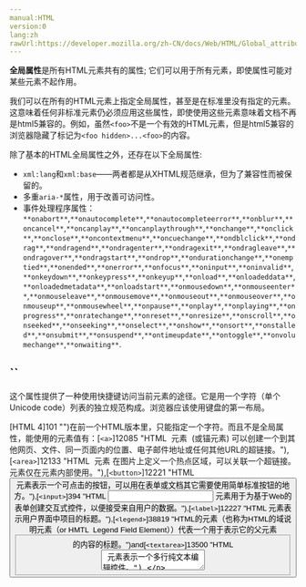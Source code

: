 ```yaml
---
manual:HTML
version:0
lang:zh
rawUrl:https://developer.mozilla.org/zh-CN/docs/Web/HTML/Global_attributes#attr-title
---
```










**全局属性**是所有HTML元素共有的属性; 它们可以用于所有元素，即使属性可能对某些元素不起作用。



我们可以在所有的HTML元素上指定全局属性，甚至是在标准里没有指定的元素。这意味着任何非标准元素仍必须应用这些属性，即使使用这些元素意味着文档不再是html5兼容的。例如，虽然`<foo>`不是一个有效的HTML元素，但是html5兼容的浏览器隐藏了标记为`<foo hidden>...<foo>`的内容。



除了基本的HTML全局属性之外，还存在以下全局属性:


* `xml:lang`和`xml:base`——两者都是从XHTML规范继承，但为了兼容性而被保留的。
* 多重`aria-*`属性，用于改善可访问性。
* 事件处理程序属性：`**onabort**`,`**onautocomplete**`,`**onautocompleteerror**`,`**onblur**`,`**oncancel**`,`**oncanplay**`,`**oncanplaythrough**`,`**onchange**`,`**onclick**`,`**onclose**`,`**oncontextmenu**`,`**oncuechange**`,`**ondblclick**`,`**ondrag**`,`**ondragend**`,`**ondragenter**`,`**ondragexit**`,`**ondragleave**`,`**ondragover**`,`**ondragstart**`,`**ondrop**`,`**ondurationchange**`,`**onemptied**`,`**onended**`,`**onerror**`,`**onfocus**`,`**oninput**`,`**oninvalid**`,`**onkeydown**`,`**onkeypress**`,`**onkeyup**`,`**onload**`,`**onloadeddata**`,`**onloadedmetadata**`,`**onloadstart**`,`**onmousedown**`,`**onmouseenter**`,`**onmouseleave**`,`**onmousemove**`,`**onmouseout**`,`**onmouseover**`,`**onmouseup**`,`**onmousewheel**`,`**onpause**`,`**onplay**`,`**onplaying**`,`**onprogress**`,`**onratechange**`,`**onreset**`,`**onresize**`,`**onscroll**`,`**onseeked**`,`**onseeking**`,`**onselect**`,`**onshow**`,`**onsort**`,`**onstalled**`,`**onsubmit**`,`**onsuspend**`,`**ontimeupdate**`,`**ontoggle**`,`**onvolumechange**`,`**onwaiting**`.

















## ``<a name="accesskey"></a>


这个属性提供了一种使用快捷键访问当前元素的途径。它是用一个字符（单个Unicode code）列表的独立规范构成。浏览器应该使用键盘的第一布局。



[HTML 4]101 "")在前一个HTML版本里，只能指定一个字符。而且不是全局属性，能使用的元素值有：[`<a>`]12085 "HTML <a> 元素  (或锚元素) 可以创建一个到其他网页、文件、同一页面内的位置、电子邮件地址或任何其他URL的超链接。"),[`<area>`]12133 "HTML <area> 元素 在图片上定义一个热点区域，可以关联一个超链接。<area>元素仅在<map>元素内部使用。"),[`<button>`]12221 "HTML <button> 元素表示一个可点击的按钮，可以用在表单或文档其它需要使用简单标准按钮的地方。"),[`<input>`]394 "HTML <input> 元素用于为基于Web的表单创建交互式控件，以便接受来自用户的数据。"),[`<label>`]12227 "HTML 元素表示用户界面中项目的标题。"),[`<legend>`]38819 "HTML的元素（也称为HTML的域说明元素（or HMTL
  Legend Field Element））代表一个用于表示它的父元素<fieldset>的内容的标题。")and[`<textarea>`]13500 "HTML <textarea> 元素表示一个多行纯文本编辑控件。").

**使用说明:**怎样操作激活快捷键决定于平台和浏览器。
 | Windows | Linux | Mac 
Firefox | Alt + Shift + a key | * Firefox 14 or newer, Control + Alt + a key
* Firefox 13 or older, Control + a key 
Internet Explorer | Alt + a key | N/A 
Google Chrome | Alt + a key | Control + Alt + a key 
Safari | Alt + a key | N/A | Control + Alt + a key 
Opera | Shift + Esc opens a contents list which are accessible by accesskey, then, can choose an item by a key 



注意：火狐可以依照用户的喜好自定义需要的调节键。







标准文档 | [HTML Living Standard<br></br><small>accesskey</small>]39671 "")([HTML 4]101 ""):[HTML 4.01 Specification<br></br><small>accesskey</small>]39672 "")) 


## ``<a name="class"></a>


这个属性是一个element的class的独立规范列表。class允许css和javascript通过[class选择器]39673 "https://developer.mozilla.org/En/CSS/Class_selectors")或者类似下面的DOM方法来选择和访问element



[`document.getElementsByClassName`]8975 "返回一个包含了所有指定类名的子元素的类数组对象。当在document对象上调用时，会搜索整个DOM文档，包含根节点。你也可以在任意元素上调用getElementsByClassName() 方法，它将返回的是以当前元素为根节点，所有指定类名的子元素。").



**使用说明:**尽管规范没有将class名字定为是必须的，但是开发者会使用一个能描述element语义化用途的名字，而不会使用一个描述他外观的名字（例如：用可以描述它是一个属性的attribute，而不是用描述它的表现形式是斜体italics来命名，尽管element的class名字可以使用italics）。语义化的名字仍然有意义即使页面的表现形式改变了。



标准文档 | [HTML Living Standard<br></br><small>class</small>]39674 "")([HTML 4]101 ""):[HTML 4.01 Specification<br></br><small>class</small>]39675 "")) 


## ``<a name="contenteditable"></a>


[HTML5]4 ""):这个可枚举的属性表示这个element可以被用户编辑。如果是这样，浏览器会修改widget让它允许编辑。这个属性必须拥有以下值中的其中一个：


* true*或者空字符串*,表明这个element可编辑;
* false, 表明这个element一定不能被编辑.


如果这个属性没有被设置，他的默认值会继承他父element的。



**使用说明:**这个属性是一个可枚举的属性，而不是一个布尔属性。这意味着true,false或空字符串的显式使用是强制的。这样的简写`<label contenteditable>Example Label</label>是不允许的。正确使用方式是：``<label contenteditable="true">Example Label</label>。`



标准文档 | [HTML Living Standard<br></br><small>contenteditable</small>]39676 "") 


## ``<a name="contextmenu"></a>


[HTML5]4 "")这个属性和这个新规范[HTML Living Standard<br></br><small>contextmenu</small>]39677 "")有关系.



一个context menu是一个菜单，出现在用户的交互里，比如一次右击。HTML5允许我们自定义这个菜单。这个几个实现的例子，包含了嵌套的菜单。



The following HTML...


```
<body contextmenu="share">
  <menu type="context" id="share">
    <menu label="share">
      <menuitem label="Twitter" onclick="window.open('https://twitter.com/intent/tweet?text=Hurray! I am learning ContextMenu from MDN via Mozilla');"></menuitem>
      <menuitem label="Facebook" onclick="window.open('https://facebook.com/sharer/sharer.php?u=https://https://developer.mozilla.org/en/HTML/Element/Using_HTML_context_menus');"></menuitem>
    </menu>
  </menu>
  <ol>
    <li>Anywhere in the example you can share the page on Twitter and Facebook using the Share menu from your context menu.</li>
    <li><pre contextmenu="changeFont" id="fontSizing">On this specific list element, you can change the size of the text by using the "Increase/Decrease font" actions from your context menu</pre></li>
    <menu type="context" id="changeFont">
      <menuitem label="Increase Font" onclick="incFont()"></menuitem>
      <menuitem label="Decrease Font" onclick="decFont()"></menuitem>
    </menu>
    <li contextmenu="ChangeImage" id="changeImage">One the image below, you can fire the "Change Image" action in your Context Menu.</li><br />
    <img src="https://developer.mozilla.org/media/img/promote/promobutton_mdn5.png" contextmenu="ChangeImage" id="promoButton" />
    <menu type="context" id="ChangeImage">
      <menuitem label="Change Image" onclick="changeImage()"></menuitem>
    </menu>
  </ol>
</body> 
 
 
 
 
 
 
 
 
 
 
 

```


...used with this JavaScript...


```
function incFont(){
  document.getElementById("fontSizing").style.fontSize="larger";
}
function decFont(){
  document.getElementById("fontSizing").style.fontSize="smaller";
}
function changeImage(){
  var j = Math.ceil((Math.random()*39)+1);
  document.images[0].src="https://developer.mozilla.org/media/img/promote/promobutton_mdn" + j + ".png";
}
```


...will result in:

<iframe src='https://mdn.mozillademos.org/zh-CN/docs/Web/HTML/Global_attributes$samples/ContextMenu_Example?revision=1373096' width='550' height='200'></iframe>



## ``<a name="data-*"></a>


[HTML5]4 "")这类的属性，被称为自定义属性，允许[HTML]12319 "en/HTML")与和它对应[DOM]12314 "en/DOM")表现形式之间的专有信息交换，这或许对script来说有用。这样被设置了这个属性的element就可以通过的[`HTMLElement`]2749 "HTMLElement 接口表示所有的 HTML 元素。一些HTML元素直接实现了HTMLElement接口，其它的间接实现HTMLElement接口.")的接口访问所有的自定义数据。[`HTMLElement.dataset`]6667 "HTMLElement.dataset属性允许无论是在读取模式和写入模式下访问在 HTML或 DOM中的元素上设置的所有自定义数据属性(data-*)集。")属性提供了访问它们的权限。



*可以被任何符合以下限制的the producton rule of xml names(xml的命名规则)代替：


* 名字不能以xml开头，除此之外其他任何情形都可是使用这3个字母；
* 名字不能含有分号；
* 名字不能含有大写字母。


注意：HTMLElement.dataset是一个 StringMap。一个名叫data-test-value的自定义属性可以通过HTMLElment.dataset.*testValue*来访问，属性的名字中的中线(`U+002D`)被挨着它字母的大写字母代替了（驼峰命名）。


Normative document | [HTML Living Standard<br></br><small>data</small>]39678 "") 


## ``<a name="dir"></a>


这个可枚举属性表明element的文本方向。它可以有以下值：


* ltr, left to right，适用于从左向右写的语言（比如：英语）；
* rtl, right to left，适用于从右向左写的语言（比如：阿拉伯语）
* auto, 由代理决定。用一个最基础的算法来解析element中的字符，如果发现有一个字符具有很强的方向性，那么就把这个方向作为整个element的方向。[HTML5]4 "")


**Usage notes:**


* 这个属性强制要求使用在[`<bdo>`]38789 "<bdo> 元素 (HTML双向覆盖元素)用于覆盖当前文本的朝向，它使得字符按给定的方向排列。")element中，它在里边有不同的语法含义。
* 该属性不背[`<bdi>`]38788 "HTML <bdi> 元素 (双向隔离元素) 会隔离可能以不同方向进行格式化的外部文本。")element继承，如果不设置，它的值就是auto.
* 这个属性能够被css属性[`direction`]26467 "此页面仍未被本地化, 期待您的翻译!")和[`unicode-bidi`]28243 "CSS 的 unicode-bidi 属性和 direction 属性一起决定了如何处理文档中的双向文本（bidirectional text）。比如，如果内容块同时包含从左到右和从右到左的文本，那么用户代理会使用复杂的 Unicode 算法来决定如何显示文本。unicode-bidi 属性会覆盖此算法，它允许开发人员控制文本嵌入（text embedding）。")覆盖。如果一个css页面被激活，那么element就会支持这些属性。
* 因为文本的方向与内容本身有关，和它的表现没关系，所以推荐开发者尽可能的使用这个属性来而避免在css属性中使用。这样的话，即使浏览器不支持css或者css背解除，它还会正确显示。
* auto值应该用到不明方向的数据中，就像用户输入的数据，它最终会保存到数据中去。


Normative document | [HTML Living Standard<br></br><small>dir</small>]39679 "")([HTML 4]101 ""):[HTML 4.01 Specification<br></br><small>dir</small>]39680 "")) 


## ``<a name="draggable"></a>


[HTML5]4 "")这个可枚举的属性决定一个element是否能够被拖动，可以使用[Drag and Drop API]6778 "https://developer.mozilla.org/En/DragDrop/Drag_and_Drop")。它的能使用的值如下：


* true, 表示这个element可以被拖动
* false, 表示这个值不可以被拖动


如果这个属性没有被设置，默认是auto,这就意味着它的行为默认由浏览器定义。



**Usage notes:**


* 这个属性是一个可枚举的属性，但不是一个布尔类型属性。这意味着显式使用true 或flase其中之一是强制性的，像这样的简写&lt;label draggable&gt;Example Label&lt;/label&gt;是不允许的。正确用法是&lt;label draggable=&quot;true&quot;&gt;Example Label&lt;/label&gt;。
* 默认，只有text selections(被选中的文本)，images,和links能被拖动。对于其他的element来说，为了让拖拽机制能够正常工作，ondragstart必须被设置的，正如展示的这个[comprehensive example]39681 "https://developer.mozilla.org/En/DragDrop/Drag_Operations")(综合实例)。


Normative document | [HTML5, section 3.9.5]39682 "http://www.whatwg.org/specs/web-apps/current-work/multipage/dnd.html#the-draggable-attribute") 


## ``<a name="dropzone"></a>


[HTML5]4 "")未实现这个可枚举的属性决定丢到一个element上的内容类型，可以使用的[Drag and Drop API]6778 "https://developer.mozilla.org/En/DragDrop/Drag_and_Drop")。它能够使用的值如下：


* copy, 表示丢放时会创建一个被拖拽element的副本；
* move, 表示被拖拽的element被移动到这个新位置；
* link, 将会给拖拽的数据（dragged data）创建一个链接；

Normative document | [HTML5, section 8.6.8]39683 "http://www.whatwg.org/specs/web-apps/current-work/multipage/dnd.html#the-dropzone-attribute") 


## ``<a name="hidden"></a>


[HTML5]4 "")这个布尔（Boolean）属性表示element还没有或是不再存在，当然这都是相对的。例如，你经常在页面上使用隐藏element,只有在登录处理完成后才可以被使用。浏览器不渲染这样的element。



**Usage notes:**


* 这个属性不能使用在能够适时的显示而又被隐藏内容里。比如，它不应该被用来隐藏选项卡面板的选项卡式界面，这个属性不能用于隐藏的而又适时的显示的内容。例如：它不应该用来隐藏选项卡式界面的标签面板。
* 隐藏的element不应该链接非隐藏element。
* 隐藏element的子element仍然是有效的，这意味着脚本element仍然会执行，表单element仍然可以被提交。


Normative document | [HTML5, section 8.1]39684 "http://www.whatwg.org/specs/web-apps/current-work/multipage/editing.html#the-hidden-attribute") 


## ``<a name="id"></a>






这个属性是唯一的标识，它在整个document里应该是唯一的。当需要链接（使用片段标识符，锚点），执行脚本，控制样式时，可以用它来定位识别元素。











**Usage note:**


* 这个属性值是一个晦涩的字符串，也就是说web开发者不要用它来传达任何信息，特殊的含义。例如 语义含义，千万不要包含在该字符串中。
* 这个属性值不要包含空白符（white spaces）。如果ID中包含空白符，浏览器会把它当成是不合格的ID。对照class属性的值可以包含空白符，element通过id属性只能定义ID。注意一个elment可能含有多个ID，但是其他的只能通过其他手段来设置，比如通过脚本调用element的DOM接口。
* 不可以使用ASCII字符以及数字、“_”、“-”和“.”，因为这些可能引起兼容性问题，因为他们在HTML4中是不允许使用的。尽管这些限制在HTML5中已经被解除了，但是ID应该以一个字符来开头来避免兼容性问题。


Normative document | [HTML5, section 3.2.3.1]39685 "http://www.whatwg.org/specs/web-apps/current-work/multipage/elements.html#concept-id")([HTML 4]101 ""):[HTML4.01, section 7.5.2]39686 "http://www.w3.org/TR/REC-html40/struct/global.html#adef-id")) 


## ``<a name="itemid"></a>

## ``<a name="itemprop"></a>

## ``<a name="itemref"></a>

## ``<a name="itemscope"></a>

## ``<a name="itemtype"></a>


[HTML5]4 "")These attributes are related to the[HTML5 Microdata feature]39687 "http://www.whatwg.org/specs/web-apps/current-work/multipage/links.html#microdata").未实现 (查看[bug 591467]39688 "FIXED: Implement HTML Microdata API"))


## ``<a name="lang"></a>


这个属性用于定义element的语言。不管这个element能不能够被编辑，都应该写上这个属性。这个标签包含单个条目值，它的格式规范定义在[*Tags for Identifying Languages (BCP47)*]39007 "http://www.ietf.org/rfc/bcp/bcp47.txt")(BCP47)IETF 文档中。如果标签的内容是空字符串，那么语言就会被设置为unknown；如果标签的内容是无效的，它就被设置为 invalid,见BCP47。



**Usage note:**


* 即使是lang属性被设置了，它也可能被忽略，因为xml:lang具有优先权。读[algorithm determining the language]39689 "en/Determining the language of element")来了解，怎么根据element的内容来决定用什么语言。
* 对于css伪类（[`:lang`]28022 "此页面仍未被本地化, 期待您的翻译!")）来说,如果他们名字不一样，两个无效的语言名字也不一样。


Normative document | [HTML5, section 3.2.3.3]39690 "http://www.whatwg.org/specs/web-apps/current-work/multipage/elements.html#the-lang-and-xml:lang-attributes")([HTML 4]101 ""):[HTML4.01, section 8.1]39691 "http://www.w3.org/TR/REC-html40/struct/dirlang.html#adef-lang")) 


## ``<a name="spellcheck"></a>


[HTML5]4 "")这个可枚举的属性定义element是否检查拼写错误。它的值可以是以下：


* true, 表示如果可能的话，element应该被检查拼写错误；
* false, 表示element不应该检查拼写错误；


如果这个属性没有被设置，他默认的值是element的类型以及浏览器定义的。它也可能是 inherited,这意味着element的元素内容将被检查拼写错误，如果离它最近的祖先元素有spellcheck并且值为true。<br></br><br></br>你可以参考[this article]39692 "en/Controlling spell checking in HTML forms")这篇文章看看这个属性的综合用法的实例。







**Usage notes:**


* 这个属性是可枚举的，不是一个布尔属性。这意味着显式使用true 或 false 其中之一是强制性的。这样简写&lt;label spellcheck&gt;Example Label&lt;/label&gt; 是不允许的。这确的写法应该是&lt;label spellcheck=&quot;true&quot;&gt;Example Label&lt;/label&gt;。
* 对于浏览器来说，这个属性只是一个提示，浏览器并不需要能够去验证拼写错误。通常不可编辑的element是不检查拼写错误的，即使spellcheck的值是true并且浏览器也支持拼写检查。
* 浏览器及element-dependant设置该属性的默认值是：

Browser | [`<html>`]12547 "HTML <html> 元素 表示一个HTML文档的根（顶级元素），所所以它也被称为根元素。其他所有其他元素必须是此元素的后代。") | [`<textarea>`]13500 "HTML <textarea> 元素表示一个多行纯文本编辑控件。") | [`<input>`]394 "HTML <input> 元素用于为基于Web的表单创建交互式控件，以便接受来自用户的数据。") | others | Comment 
Firefox | false | false | false | inherited | Whenlayout.spellcheckDefaultis0 
**false** | **true** | **inherited** | **inherited** | **Whenlayout.spellcheckDefaultis1(default value)** 
false | true | true | inherited | Whenlayout.spellcheckDefaultis2 
Seamonkey | false | false | false | inherited | Whenlayout.spellcheckDefaultis0 
**false** | **true** | **inherited** | **inherited** | **Whenlayout.spellcheckDefaultis1(default value)** 
false | true | true | inherited | Whenlayout.spellcheckDefaultis2 
Camino | false | false | false | inherited | Whenlayout.spellcheckDefaultis0 
false | true | inherited | inherited | Whenlayout.spellcheckDefaultis1 
**false** | **true** | **true** | **inherited** | **Whenlayout.spellcheckDefaultis2**(default value)**** 



Normative document | [HTML5, section 8.8]39693 "http://www.whatwg.org/specs/web-apps/current-work/multipage/editing.html#attr-spellcheck") 


## ``<a name="style"></a>


这个属性包含[CSS]28350 "en/CSS")样式声明，被应用到元素上。注意推荐将它定义在其他文件里。这个属性和[`<style>`]16540 "HTML的<style>元素包含了文档的样式化信息或者文档的一部分，该标签的样式信息通常是CSS的格式。")element主要的目的是快速编写样式，例如用来测试想要的效果。



**Usage note:**这个属性不要用来表达语义化的信息。即使所有的样式都移走了，页面也应该语义正确。通常不应该用它来隐藏不着边际的信息，这通常应该使用[**hidden**]39694 "#attr-hidden")属性<br></br>



Normative document | [HTML5, section 3.2.3.7]39695 "http://www.whatwg.org/specs/web-apps/current-work/multipage/elements.html#the-style-attribute")([HTML 4]101 ""):[HTML4.01, section 14.2.2]39696 "http://www.w3.org/TR/REC-html40/present/styles.html#h-14.2.2")) 


## ``<a name="tabindex"></a>


这个整数类型的属性决定element是否可以获得焦点，如果它参与到排序的键盘导航，就可以定位它。它可能需要几个值：


* 负数意味这element不可以获得焦点，也不可以通过排序的键盘导航到达；
* 0意味着element可以通过排序的键盘导航到达，但是相对顺序取决于平台惯例；
* 一个正数意味着可以通过排序的键盘导航获得焦点并到达。相对顺序去决议该属性的值，按照tabindex的增值排序。如果几个element有相同的tabindex,他们的相对顺序取决于他们在document中的位置。


在排序的键盘导航单上，如果一个元素的tabindex的值是一个0或者无效值或没有该属性，那么它应该被放在值是正数的element后边。



你可以参考这个文章[this article]39697 "en/Focus management in HTML")来看看一个关于焦点管理的综合实例。


Normative document | [HTML5, section 8.4.1]39698 "http://www.whatwg.org/specs/web-apps/current-work/multipage/editing.html#attr-tabindex")([HTML 4]101 ""):[HTML4.01, section 17.11.1]39699 "http://www.w3.org/TR/REC-html40/interact/forms.html#adef-tabindex")) 


## ``<a name="title"></a>


这个属性包含的的是文本信息，这信息代表element自己包含的内容的公告。这样的信息一般会包含，但是不是必要的，作为用户一个提示工具。这是几个关于这个属性的用法：


* Link: 关于被链接文档的一个标题或一段描述；
* 和图片类似的媒体element:一段描述或相关的可信度；
* Paragraph: 脚注活评论；
* Quotation: 关于作者等一些信息。


如果这个属性清除了，这意味着离它最近的祖先元素的title和它相关（能够相应地成为这个元素的提示工具）。如果这个属性是空字符串，这很明显的表示离它最近的父元素的title和它没关系（不能作为这个元素的提示工具）。



[`<link>`]12815 "HTML 中<link>元素指定了外部资源与当前文档的关系. 这个元素的使用方法包括为导航定义关系框架.这个元素经常用来链接css文件。"),[`<abbr>`]38783 "HTML <abbr>元素代表缩写，并可选择提供一个完整的描述。")和[`<input>`]394 "HTML <input> 元素用于为基于Web的表单创建交互式控件，以便接受来自用户的数据。")的title可以包含额外的语义信息。



**Usage note:**title可能包含多行信息。每一个插进去的U+000A LINE FEED(LF)代表一个新行。我们必须谨慎一些，正如之前说的那样：


```
<p>Newlines in title should be taken into account,like this <abbr title="This is a
multiline title">example</abbr>.</p>
```


defines a two-line title.



Support for multi-line titles was added to Gecko in Gecko 12.0 (Firefox 12.0 / Thunderbird 12.0 / SeaMonkey 2.9).



Normative document | [HTML5, section 3.2.3.3]39700 "http://www.whatwg.org/specs/web-apps/current-work/multipage/elements.html#the-title-attribute")([HTML 4]101 ""):[HTML4.01, section 7.4.3]39701 "http://www.w3.org/TR/REC-html40/struct/global.html#adef-title") 


## [translate]38870 "")<a name="translate"></a>


这是一个可枚举的属性，用于确定当页面进行本地化(localized)时，元素的属性值以及元素的文本([Text]3239 ""))子节点中的内容是否要进行翻译。其可取的值如下：


* 空字符串(empty)或者 &quot;yes&quot;，表示这个元素相关的内容将会被翻译
* &quot;no&quot;，表示这个元素相关的内容不会被翻译

## 浏览器兼容性<a name="浏览器兼容性"></a>


**[We&#39;re converting our compatibility data into a machine-readable JSON format]3344 "")**. This compatibility table still uses the old format, because we haven&#39;t yet converted the data it contains.**[Find out how you can help!]3392 "")**


* 
* 


Feature | Chrome | Firefox (Gecko) | Internet Explorer | Opera | Safari 
`accesskey` | (Yes) | (Yes) | (Yes) | (Yes) | (Yes) 
`class` | (Yes) | (Yes) | (Yes) | (Yes) | (Yes) 
`contenteditable` | (Yes) | [3.0]10303 "Released on 2008-06-17.")(1.9) | (Yes) | (Yes) | (Yes) 
`contextmenu` | 未实现 | [9]12621 "Released on 2011-12-20.")(9) | 未实现 | 未实现 | 未实现 
`data-*` | (Yes) | [6]3569 "Released on 2011-08-16.")(6) | (Yes) | (Yes) | (Yes) 
`dir` | (Yes) | (Yes) | (Yes) | (Yes) | (Yes) 
`draggable` | (Yes) | [2.0]12369 "Released on 2006-10-24.")(1.8.1) | (Yes) | (Yes) | (Yes) 
`dropzone` | ? | 未实现 | ? | ? | ? 
`hidden` | (Yes) | [4.0]3678 "Released on 2011-03-22.")(2) | (Yes) | (Yes) | (Yes) 
`id` | (Yes) | (Yes) | (Yes) | (Yes) | (Yes) 
`itemid`,`itemprop`,`itemref`,`itemscope`,`itemtype` | ? | (Yes) | ? | ? | ? 
`lang` | (Yes) | (Yes) | (Yes) | (Yes) | (Yes) 
`spellcheck` | (Yes) | [2.0]12369 "Released on 2006-10-24.")(1.8.1) | (Yes) | (Yes) | (Yes) 
`style` | (Yes) | (Yes) | (Yes) | (Yes) | (Yes) 
`tabindex` | (Yes) | (Yes) | (Yes) | (Yes) | (Yes) 
`title` | (Yes) | (Yes) | (Yes) | (Yes) | (Yes) 


Feature | Android | Chrome for Android | Firefox Mobile (Gecko) | IE Mobile | Opera Mobile | Safari Mobile 
`accesskey` | (Yes) | (Yes) | (Yes) | (Yes) | (Yes) | (Yes) 
`class` | (Yes) | (Yes) | (Yes) | (Yes) | (Yes) | (Yes) 
`contenteditable` | (Yes) | (Yes) | 1.0 (1.9) | (Yes) | (Yes) | ? 
`contextmenu` | 未实现 | 未实现 | 未实现 | 未实现 | 未实现 | 未实现 
`data-*` | (Yes) | (Yes) | 6.0 (6) | (Yes) | (Yes) | ? 
`dir` | (Yes) | (Yes) | (Yes) | (Yes) | (Yes) | ? 
`draggable` | (Yes) | (Yes) | 1.0 (1.8.1) | (Yes) | (Yes) | ? 
`dropzone` | ? | ? | 未实现 | ? | ? | ? 
`hidden` | (Yes) | (Yes) | 4.0 (2) | (Yes) | (Yes) | (Yes) 
`id` | (Yes) | (Yes) | (Yes) | (Yes) | (Yes) | (Yes) 
`itemid`,`itemprop`,`itemref`,`itemscope`,`itemtype` | ? | ? | (Yes) | ? | ? | ? 
`lang` | (Yes) | (Yes) | (Yes) | (Yes) | (Yes) | (Yes) 
`spellcheck` | (Yes) | (Yes) | 1.0 (1.8.1) | (Yes) | (Yes) | ? 
`style` | (Yes) | (Yes) | (Yes) | (Yes) | (Yes) | (Yes) 
`tabindex` | (Yes) | (Yes) | (Yes) | (Yes) | (Yes) | (Yes) 
`title` | (Yes) | (Yes) | (Yes) | (Yes) | (Yes) | (Yes) 


## 也可以看看<a name="也可以看看"></a>

* [`Element`]2687 "Element（元素）接口是 Document的一个对象. 这个接口描述了所有相同种类的元素所普遍具有的方法和属性。 这些继承自Element并且增加了一些额外功能的接口描述了具体的行为. 例如,  HTMLElement 接口是所有HTML元素的基础接口， 而 SVGElement 接口是所有SVG元素的基本接口.")and[`GlobalEventHandlers`]2730 "The GlobalEventHandlers interface describes the event handlers common to several interfaces like HTMLElement, Document, Window, or WorkerGlobalScope for Web Workers. Each of these interfaces can implement more event handlers.")interfaces that allow to query most global attributes.




